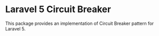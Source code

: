 # Laravel 5 Circuit Breaker

This package provides an implementation of Circuit Breaker pattern for Laravel 5.
